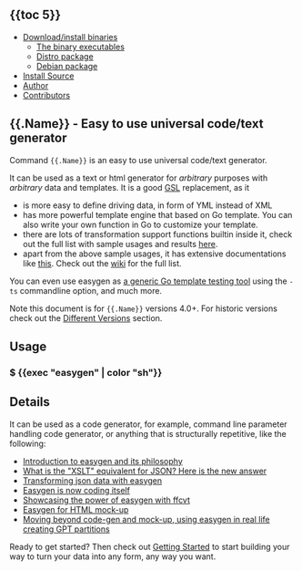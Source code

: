
## {{toc 5}}
- [Download/install binaries](#downloadinstall-binaries)
  - [The binary executables](#the-binary-executables)
  - [Distro package](#distro-package)
  - [Debian package](#debian-package)
- [Install Source](#install-source)
- [Author](#author)
- [Contributors](#contributors-)

## {{.Name}} - Easy to use universal code/text generator

Command `{{.Name}}` is an easy to use universal code/text generator.

It can be used as a text or html generator for _arbitrary_ purposes with _arbitrary_ data and templates. It is a good [GSL](https://github.com/imatix/gsl) replacement, as it

  - is more easy to define driving data, in form of YML instead of XML
  - has more powerful template engine that based on Go template.
    You can also write your own function in Go to customize your template.
  - there are lots of transformation support functions builtin inside it, check out the full list with sample usages and results [here](https://github.com/go-easygen/easygen/issues/25).
  - apart from the above sample usages, it has extensive documentations like [this](https://github.com/go-easygen/easygen/wiki/Docs:-Easygen-usage). Check out the [wiki](https://github.com/go-easygen/easygen/wiki/) for the full list.

You can even use easygen as [a generic Go template testing tool](https://github.com/go-easygen/easygen/wiki/Tip:-Testing-the-templates-on-the-fly) using the `-ts` commandline option, and much more.

Note this document is for `{{.Name}}` versions 4.0+. For historic versions check out the [Different Versions](https://github.com/go-easygen/easygen/wiki/Docs:-Different-Versions) section.


## Usage

### $ {{exec "easygen" | color "sh"}}

## Details

It can be used as a code generator, for example, command line parameter handling code generator, or anything that is structurally repetitive, like the following:

- [Introduction to easygen and its philosophy ](https://suntong.github.io/blogs/2016/01/01/easygen---easy-to-use-universal-code/text-generator)
- [What is the "XSLT" equivalent for JSON? Here is the new answer](https://dev.to/suntong/what-is-the-xslt-equivalent-for-json-here-is-the-new-answer-7la)
- [Transforming json data with easygen](https://dev.to/suntong/transforming-json-data-with-easygen-4g2i)
- [Easygen is now coding itself ](https://sfxpt.wordpress.com/2015/07/04/easygen-is-now-coding-itself/)
- [Showcasing the power of easygen with ffcvt ](https://sfxpt.wordpress.com/2015/08/02/showcasing-the-power-of-easygen-with-ffcvt/)
- [Easygen for HTML mock-up ](https://sfxpt.wordpress.com/2015/07/10/easygen-for-mock-up/)
- [Moving beyond code-gen and mock-up, using easygen in real life creating GPT partitions](https://suntong.github.io/blogs/2015/12/26/creating-gpt-partitions-easily-on-the-command-line)

Ready to get started? Then check out [Getting Started](https://github.com/go-easygen/easygen/wiki/Getting-Started) to start building your way to turn your data into any form, any way you want.
